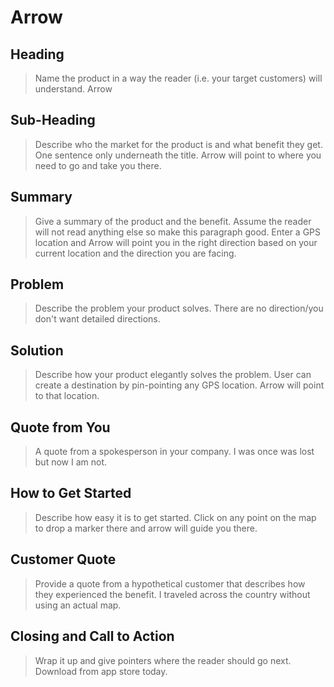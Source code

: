 # Arrow #

## Heading ##
  > Name the product in a way the reader (i.e. your target customers) will understand.
  Arrow

## Sub-Heading ##
  > Describe who the market for the product is and what benefit they get. One sentence only underneath the title.
  Arrow will point to where you need to go and take you there.

## Summary ##
  > Give a summary of the product and the benefit. Assume the reader will not read anything else so make this paragraph good.
  Enter a GPS location and Arrow will point you in the right direction based on your current location and the direction you are facing.

## Problem ##
  > Describe the problem your product solves.
  There are no direction/you don't want detailed directions.

## Solution ##
  > Describe how your product elegantly solves the problem.
  User can create a destination by pin-pointing any GPS location. Arrow will point to that location.

## Quote from You ##
  > A quote from a spokesperson in your company.
  I was once was lost but now I am not.

## How to Get Started ##
  > Describe how easy it is to get started.
  Click on any point on the map to drop a marker there and arrow will guide you there.

## Customer Quote ##
  > Provide a quote from a hypothetical customer that describes how they experienced the benefit.
  I traveled across the country without using an actual map.

## Closing and Call to Action ##
  > Wrap it up and give pointers where the reader should go next.
  Download from app store today.
